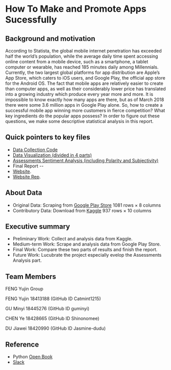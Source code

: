 # How To Make and Promote Apps Sucessfully
## Background and motivation
According to Statista, the global mobile internet penetration has exceeded half the world’s population, while the average daily time spent accessing online content from a mobile device, such as a smartphone, a tablet computer or wearable, has reached 185 minutes daily among Millennials. Currently, the two largest global platforms for app distribution are Apple’s App Store, which caters to iOS users, and Google Play, the official app store for the Android OS. The fact that mobile apps are relatively easier to create than computer apps, as well as their considerably lower price has translated into a growing industry which produce every year more and more. It is impossible to know exactly how many apps are there, but as of March 2018 there were some 3.6 million apps in Google Play alone. So, how to create a successful mobile app winning more customers in fierce competition? What key ingredients do the popular apps possess? In order to figure out these questions, we make some descriptive statistical analysis in this report.
## Quick pointers to key files
- [Data Collection Code](https://github.com/Catmint1215/BigData-final-project-GoogleAppStore/tree/master/How%20to%20make%20and%20promote%20Apps%20sucessfully/Google%20Play%20Apps%20scrapy)
- [Data Visualization (divided in 4 parts)](https://github.com/Catmint1215/BigData-final-project-GoogleAppStore/tree/master/How%20to%20make%20and%20promote%20Apps%20sucessfully/Data%20Visualization)
- [Assessments Sentiment Analysis (including Polarity and Subjectivity)](https://github.com/Catmint1215/BigData-final-project-GoogleAppStore/tree/master/How%20to%20make%20and%20promote%20Apps%20sucessfully/Assessments%20%20Analysis)
- Final Report --
- [Website](https://catmint1215.github.io/).
- [Website Rep](https://github.com/Catmint1215/Catmint1215.github.io).
## About Data
- Original Data: Scraping from [Google Play Store](https://play.google.com)  1081 rows × 8 columns
- Contributory Data: Download from [Kaggle](www.kaggle.com)    937 rows × 10 columns 
## Executive summary
- Preliminary Work: Collect and analysis data from Kaggle.
- Medium-term Work: Scrape and analysis data from Google Play Store.
- Final Work: Compare these two parts of results and finish the report.
- Future Work: Lucubrate the project especially evelop the Assessments Analysis part.
## Team Members
FENG Yujin Group 

FENG Yujin 18413188 (GitHub ID Catmint1215)

GU Minyi 18445276 (GitHub ID guminyi)

CHEN Ye 18428665 (GitHub ID Shinonomee)

DU Jiawei 18420990 (GitHub ID Jasmine-dudu) 
## Reference
- Python [Open Book](https://github.com/hupili/python-for-data-and-media-communication-gitbook)
- [Slack](https://mediadataviz.slack.com/messages/CBUSKSUG5/team/UCJ8WEXL5/)
